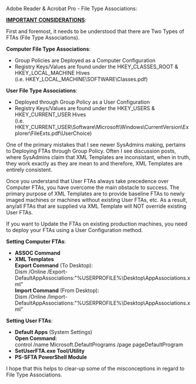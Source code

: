 Adobe Reader & Acrobat Pro - File Type Associations:

**<u>IMPORTANT CONSIDERATIONS</u>**:<br>

First and foremost, it needs to be understood that there are Two Types of FTAs (File Type Associations).

**Computer File Type Associations**:<br>
- Group Policies are Deployed as a Computer Configuration
- Registry Keys/Values are found under the HKEY_CLASSES_ROOT & HKEY_LOCAL_MACHINE Hives<br>
  (i.e. HKEY_LOCAL_MACHINE\SOFTWARE\Classes\.pdf)

**User File Type Associations**:<br>
- Deployed through Group Policy as a User Configuration
- Registry Keys/Values are found under the HKEY_USERS & HKEY_CURRENT_USER Hives<br>
  (i.e. HKEY_CURRENT_USER\Software\Microsoft\Windows\CurrentVersion\Explorer\FileExts\.pdf\UserChoice)

One of the primary mistakes that I see newer SysAdmins making, pertains to Deploying FTAs through Group Policy. Often I see discussion posts, where SysAdmins claim that XML Templates are inconsistant, when in truth, they work exactly as they are mean to and therefore, XML Templates are entirely consistent. 

Once you understand that User FTAs always take precedence over Computer FTAs, you have overcome the main obstacle to success. The primary purpose of XML Templates are to provide baseline FTAs to newly imaged machines or machines without existing User FTAs, etc. As a result, any/all FTAs that are supplied via XML Template will NOT override existing User FTAs. 

If you want to Update the FTAs on existing production machines, you need to deploy your FTAs using a User Configuration method.

**Setting Computer FTAs**:
- **ASSOC Command**
- **XML Templates**<br>
    **Export Command** (To Desktop): <br>
      Dism /Online /Export-DefaultAppAssociations:"%USERPROFILE%\Desktop\AppAssociations.xml"<br>
    **Import Command** (From Desktop): <br>
      Dism /Online /Import-DefaultAppAssociations:"%USERPROFILE%\Desktop\AppAssociations.xml"

**Setting User FTAs**:
- **Default Apps** (System Settings)<br>
    **Open Command**:<br>
      control /name Microsoft.DefaultPrograms /page pageDefaultProgram
- **SetUserFTA.exe Tool/Utility**
- **PS-SFTA PowerShell Module**

I hope that this helps to clear-up some of the misconceptions in regard to File Type Associations.
